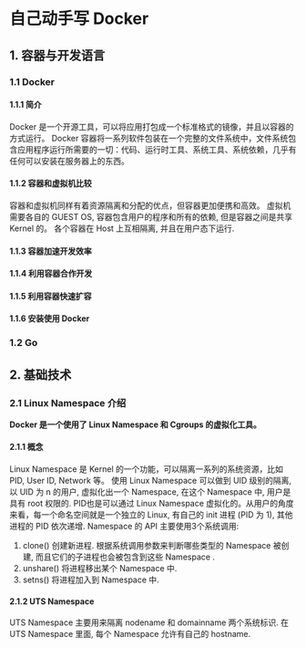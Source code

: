 # 自己动手写 Docker

## 1. 容器与开发语言

### 1.1 Docker
#### 1.1.1 简介
Docker 是一个开源工具，可以将应用打包成一个标准格式的镜像，并且以容器的方式运行。 
Docker 容器将一系列软件包装在一个完整的文件系统中，文件系统包含应用程序运行所需要的一切：代码、运行时工具、系统工具、系统依赖，几乎有任何可以安装在服务器上的东西。 
#### 1.1.2 容器和虚拟机比较
容器和虚拟机同样有着资源隔离和分配的优点，但容器更加便携和高效。
虚拟机需要各自的 GUEST OS, 容器包含用户的程序和所有的依赖, 但是容器之间是共享 Kernel 的。 各个容器在 Host 上互相隔离, 并且在用户态下运行. 
#### 1.1.3 容器加速开发效率
#### 1.1.4 利用容器合作开发
#### 1.1.5 利用容器快速扩容
#### 1.1.6 安装使用 Docker

### 1.2 Go

## 2. 基础技术

### 2.1 Linux Namespace 介绍
**Docker 是一个使用了 Linux Namespace 和 Cgroups 的虚拟化工具。**
#### 2.1.1 概念
Linux Namespace 是 Kernel 的一个功能，可以隔离一系列的系统资源，比如PID, User ID, Network 等。
使用 Linux Namespace 可以做到 UID 级别的隔离, 以 UID 为 n 的用户, 虚拟化出一个 Namespace, 在这个 Namespace 中, 用户是具有 root 权限的. 
PID也是可以通过 Linux Namespace 虚拟化的。从用户的角度来看，每一个命名空间就是一个独立的 Linux, 有自己的 init 进程 (PID 为 1), 其他进程的 PID 依次递增. 
Namespace 的 API 主要使用3个系统调用:
1. clone() 创建新进程. 根据系统调用参数来判断哪些类型的 Namespace 被创建, 而且它们的子进程也会被包含到这些 Namespace . 
2. unshare() 将进程移出某个 Namespace 中. 
3. setns() 将进程加入到 Namespace 中. 

#### 2.1.2 UTS Namespace
UTS Namespace 主要用来隔离 nodename 和 domainname 两个系统标识. 在 UTS Namespace 里面, 每个 Namespace 允许有自己的 hostname. 
